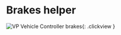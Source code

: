 # Brakes helper

![VP Vehicle Controller brakes](/img/blocks/vpp-brakes-inspector.png){: .clickview }



